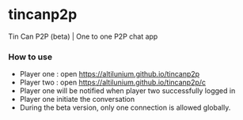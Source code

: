 # tincanp2p
Tin Can P2P (beta) | One to one P2P chat app

### How to use
* Player one : open https://altilunium.github.io/tincanp2p
* Player two : open https://altilunium.github.io/tincanp2p/c
* Player one will be notified when player two successfully logged in
* Player one initiate the conversation
* During the beta version, only one connection is allowed globally.
